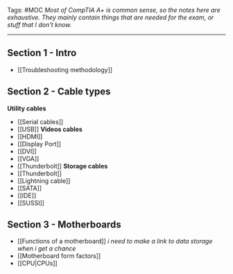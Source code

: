 Tags: #MOC 
*Most of CompTIA A+ is common sense, so the notes here are exhaustive. They mainly contain things that are needed for the exam, or stuff that I don't know.*

---
## Section 1 - Intro
- [[Troubleshooting methodology]]

## Section 2 - Cable types
**Utility cables** 
- [[Serial cables]]
- [[USB]]
**Videos cables**
- [[HDMI]]
- [[Display Port]]
- [[DVI]]
- [[VGA]]
- [[Thunderbolt]]
**Storage cables**
- [[Thunderbolt]]
- [[Lightning cable]]
- [[SATA]]
- [[IDE]]
- [[SUSSI]]

## Section 3 - Motherboards
- [[Functions of a motherboard]] *i need to make a link to data storage when i get a chance*
- [[Motherboard form factors]]
- [[CPU|CPUs]]